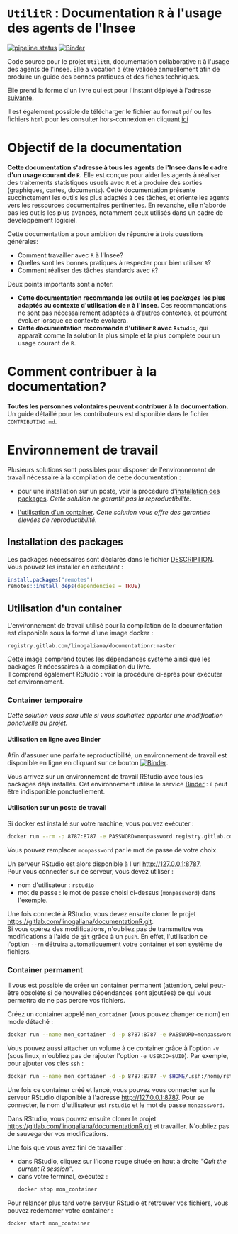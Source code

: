 # `UtilitR` : Documentation `R` à l'usage des agents de l'Insee 

<!-- badges: start -->
[![pipeline status](https://gitlab.com/linogaliana/documentationR/badges/master/pipeline.svg)](https://gitlab.com/linogaliana/documentationR/-/commits/master)
[![Binder](https://mybinder.org/badge_logo.svg)](https://mybinder.org/v2/gl/linogaliana%2FdocumentationR/binder?urlpath=rstudio)
<!-- badges: end -->

 
Code source pour le projet `UtilitR`, documentation collaborative `R` 
à l'usage des agents de l'Insee. Elle a vocation à être validée annuellement 
afin de produire un guide des bonnes pratiques et des fiches techniques.

Elle prend la forme d'un livre qui est pour l'instant déployé à l'adresse 
[suivante](https://linogaliana.gitlab.io/documentationR/index.html). 

Il est également possible de télécharger le fichier au format `pdf` 
ou les  fichiers `html` pour les consulter hors-connexion en cliquant
[ici](https://gitlab.com/linogaliana/documentationR/-/jobs/artifacts/master/download?job=buildbookdown)


# Objectif de la documentation

**Cette documentation s'adresse à tous les agents de l'Insee dans le cadre d'un usage courant de `R`.** 
Elle est conçue pour aider les agents à réaliser des traitements statistiques usuels avec `R` et à produire des sorties (graphiques, cartes, documents). Cette documentation présente succinctement les outils les plus adaptés à ces tâches, et oriente les agents vers les ressources documentaires pertinentes. En revanche, elle n'aborde pas les outils les plus avancés, notamment ceux utilisés dans un cadre de développement logiciel.

Cette documentation a pour ambition de répondre à trois questions générales:

* Comment travailler avec `R` à l'Insee?
* Quelles sont les bonnes pratiques à respecter pour bien utiliser `R`?
* Comment réaliser des tâches standards avec `R`?

Deux points importants sont à noter:

* **Cette documentation recommande les outils et les *packages* les plus adaptés au contexte d'utilisation de `R` à l'Insee**. Ces recommandations ne sont pas nécessairement adaptées à d'autres contextes, et pourront évoluer lorsque ce contexte évoluera.
* **Cette documentation recommande d'utiliser `R` avec `Rstudio`**, qui apparaît comme la solution la plus simple et la plus complète pour un usage courant de `R`.

# Comment contribuer à la documentation?

**Toutes les personnes volontaires peuvent contribuer à la documentation.** Un guide détaillé pour les contributeurs est disponible dans le fichier `CONTRIBUTING.md`.

# Environnement de travail

Plusieurs solutions sont possibles pour disposer de l'environnement de travail nécessaire à la compilation de cette documentation : 

- pour une installation sur un poste, voir la procédure d'[installation des packages](#installation-des-packages). _Cette solution ne garantit pas la reproductibilité._

- [l'utilisation d'un container](#utilisation-dun-container). _Cette solution vous offre des garanties élevées de reproductibilité._

## Installation des packages

Les packages nécessaires sont déclarés dans le fichier [DESCRIPTION](DESCRIPTION).  
Vous pouvez les installer en exécutant : 

```r
install.packages("remotes")
remotes::install_deps(dependencies = TRUE)
```

## Utilisation d'un container

L'environnement de travail utilisé pour la compilation de la documentation est disponible sous la forme d'une image docker :

```
registry.gitlab.com/linogaliana/documentationr:master
```

Cette image comprend toutes les dépendances système ainsi que les packages R nécessaires à la compilation du livre.  
Il comprend également RStudio : voir la procédure ci-après pour exécuter cet environnement.

### Container temporaire

_Cette solution vous sera utile si vous souhaitez apporter une modification ponctuelle au projet._

#### Utilisation en ligne avec Binder

Afin d'assurer une parfaite reproductibilité, un environnement de travail est disponible en ligne en cliquant sur ce bouton 
[![Binder](https://mybinder.org/badge_logo.svg)](https://mybinder.org/v2/gl/linogaliana%2FdocumentationR/binder?urlpath=rstudio).

Vous arrivez sur un environnement de travail RStudio avec tous les packages déjà installés. Cet environnement utilise le service [Binder](https://mybinder.org) : il peut être indisponible ponctuellement.

#### Utilisation sur un poste de travail

Si docker est installé sur votre machine, vous pouvez exécuter : 

```bash
docker run --rm -p 8787:8787 -e PASSWORD=monpassword registry.gitlab.com/linogaliana/documentationr:master
```

Vous pouvez remplacer `monpassword` par le mot de passe de votre choix.

Un serveur RStudio est alors disponible à l'url <http://127.0.0.1:8787>.  
Pour vous connecter sur ce serveur, vous devez utiliser :

- nom d'utilisateur : `rstudio`
- mot de passe : le mot de passe choisi ci-dessus (`monpassword`) dans l'exemple.

Une fois connecté à RStudio, vous devez ensuite cloner le projet <https://gitlab.com/linogaliana/documentationR.git>.  
Si vous opérez des modifications, n'oubliez pas de transmettre vos modifications à l'aide de `git` grâce à un `push`. En effet, l'utilisation de l'option `--rm` détruira automatiquement votre container et son système de fichiers.

### Container permanent

Il vous est possible de créer un container permanent (attention, celui peut-être obsolète si de nouvelles dépendances sont ajoutées) ce qui vous permettra de ne pas perdre vos fichiers.

Créez un container appelé `mon_container` (vous pouvez changer ce nom) en mode détaché :

```bash
docker run --name mon_container -d -p 8787:8787 -e PASSWORD=monpassword registry.gitlab.com/linogaliana/documentationr:master
```

Vous pouvez aussi attacher un volume à ce container grâce à l'option `-v` (sous linux, n'oubliez pas de rajouter l'option `-e USERID=$UID`). Par exemple, pour ajouter vos clés `ssh` : 

```bash
docker run --name mon_container -d -p 8787:8787 -v $HOME/.ssh:/home/rstudio/.ssh -e USERID=$UID -e PASSWORD=monpassword registry.gitlab.com/linogaliana/documentationr:master
```

Une fois ce container créé et lancé, vous pouvez vous connecter sur le serveur RStudio disponible à l'adresse <http://127.0.0.1:8787>. Pour se connecter, le nom d'utilisateur est `rstudio` et le mot de passe `monpassword`.

Dans RStudio, vous pouvez ensuite cloner le projet <https://gitlab.com/linogaliana/documentationR.git> et travailler. N'oubliez pas de sauvegarder vos modifications.

Une fois que vous avez fini de travailler :

- dans RStudio, cliquez sur l'icone rouge située en haut à droite _"Quit the current R session"_.
- dans votre terminal, exécutez : 
  ```bash
  docker stop mon_container
  ```

Pour relancer plus tard votre serveur RStudio et retrouver vos fichiers, vous pouvez redémarrer votre container : 

```bash
docker start mon_container
```
